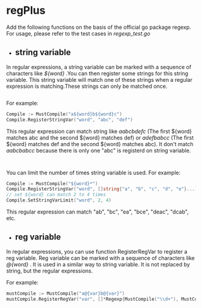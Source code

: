 # regPlus
Add the following functions on the basis of the official go package regexp. For usage, please refer to the test cases in *regexp_test.go*
* ## string variable
In regular expressions, a string variable can be marked with a sequence of characters 
like *${word}* .You can then register some strings for this string variable. This string 
variable will match one of these strings when a regular expression is matching.These strings can 
only be matched once.
<div style="height: 1em"></div>
For example:

```go
Compile := MustCompile("a${word}b${word}c")
Compile.RegisterStringVar("word", "abc", "def")
```
This regular expression can match string like *aabcbdefc* (The first ${word} matches 
abc and the second ${word} matches def) or *adefbabcc* (The first ${word} matches
def and the second ${word} matches abc).
It don't match *aabcbabcc* because there is only one "abc" is registerd on string variable.
<div style="height: 1em"></div>

You can limit the number of times string variable is used.
For example:
```go
Compile := MustCompile("${word}*")
Compile.RegisterStringVar("word", []string{"a", "b", "c", "d", "e"}...)
// set ${word} can match 2 to 4 times
Compile.SetStringVarLimit("word", 2, 4)
```
This regular expression can match "ab", "bc", "ea", "bce", "deac", "dcab", etc.

* ## reg variable
In regular expressions, you can use function RegisterRegVar to register a reg variable. Reg variable can be marked with a sequence of characters
like *@{word}* . It is used in a similar way to string variable. It is not replaced by 
string, but the regular expressions.

For example:
```go
mustCompile := MustCompile("a@{var}b@{var}")
mustCompile.RegisterRegVar("var", []*Regexp{MustCompile("\\d+"), MustCompile("[a-z]*")}...)
```
